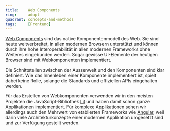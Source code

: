 ```yaml
---
title:    Web Components  
ring:     adopt  
quadrant: concepts-and-methods
tags:     [Frontend]
---
```


[Web Components][web-components] sind das native Komponentenmodell des Web. Sie sind heute weitverbreitet, in allen
modernen Browsern unterstützt und können durch ihre hohe Interoperabilität in allen modernen Frameworks ohne Weiteres
eingebunden werden. Sogar gewisse UI-Elemente der heutigen Browser sind mit Webkomponenten implementiert.

Die Schnittstellen zwischen der Aussenwelt und den Komponenten sind klar definiert. Wie das Innenleben einer Komponente
implementiert ist, spielt dabei keine Rolle, solange die Standards und offiziellen APIs eingehalten werden.

Für das Erstellen von Webkomponenten verwenden wir in den meisten Projekten die JavaScript-Bibliothek [Lit][lit] und
haben damit schon ganze Applikationen implementiert. Für komplexe Applikationen sehen wir allerdings auch den Mehrwert
von etablierten Frameworks wie [Angular][angular], weil darin viele Architekturkonzepte einer modernen Applikation
umgesetzt sind und zur Verfügung gestellt werden.

[web-components]: https://webcomponents.today/
[lit]: /libraries-frameworks-and-languages/lit
[angular]: /libraries-frameworks-and-languages/angular
